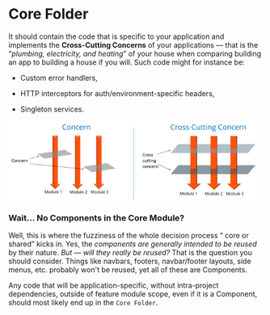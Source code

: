 # Core Folder

It should contain the code that is specific to your application and implements the **Cross-Cutting Concerns** of your applications — that is the “_plumbing, electricity, and heating_” of your house when comparing building an app to building a house if you will. Such code might for instance be:

* Custom error handlers,

* HTTP interceptors for auth/environment-specific headers,

* Singleton services.


![Cross-cutting concerns.](../assets/images/1_cia01-A62Njrs_jKAqUkeg.png)


### Wait… No Components in the Core Module?

Well, this is where the fuzziness of the whole decision process “ core or shared” kicks in. Yes, the _components are generally intended to be reused_ by their nature. _But — will they really be reused?_ That is the question you should consider. Things like navbars, footers, navbar/footer layouts, side menus, etc. probably won't be reused, yet all of these are Components.

Any code that will be application-specific, without intra-project dependencies, outside of feature module scope, even if it is a Component, should most likely end up in the `Core Folder`.
